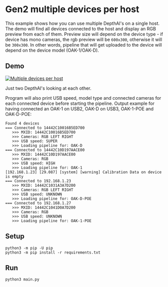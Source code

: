 # Gen2 multiple devices per host

This example shows how you can use multiple DepthAI's on a single host. The demo will find all devices connected to the host and display an RGB preview from each of them. Preview size will depend on the device type - if device has mono cameras, the rgb preview will be `600x300`, otherwise it will be `300x300`. In other words,  pipeline that will get uploaded to the device will depend on the device model (OAK-1/OAK-D).

## Demo

[![Multiple devices per host](https://user-images.githubusercontent.com/18037362/113307040-01d83c00-9305-11eb-9a42-c69c72a5dba5.gif)](https://www.youtube.com/watch?v=N1IY2CfhmEc "Multiple devices per host")

Just two DepthAI's looking at each other.

Program will also print USB speed, model type and connected cameras for each connected device before starting the pipeline. Output example for having connected an OAK-1 on USB2, OAK-D on USB3, OAK-1-POE and OAK-D-POE:

```
Found 4 devices
=== Connected to 14442C10016B5ED700
   >>> MXID: 14442C10016B5ED700
   >>> Cameras: RGB LEFT RIGHT
   >>> USB speed: SUPER
   >>> Loading pipeline for: OAK-D
=== Connected to 14442C10D197AACE00
   >>> MXID: 14442C10D197AACE00
   >>> Cameras: RGB
   >>> USB speed: HIGH
   >>> Loading pipeline for: OAK-1
[192.168.1.23] [29.087] [system] [warning] Calibration Data on device is empty
=== Connected to 192.168.1.23
   >>> MXID: 14442C1031A3A7D200
   >>> Cameras: RGB LEFT RIGHT
   >>> USB speed: UNKNOWN
   >>> Loading pipeline for: OAK-D-POE
=== Connected to 192.168.1.27
   >>> MXID: 14442C1041D0A7D200
   >>> Cameras: RGB
   >>> USB speed: UNKNOWN
   >>> Loading pipeline for: OAK-1-POE
```

## Setup

```
python3 -m pip -U pip
python3 -m pip install -r requirements.txt
```

## Run

```
python3 main.py
```
